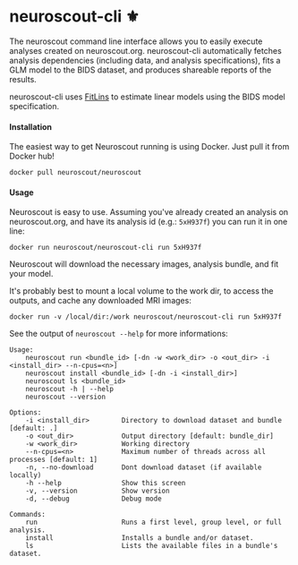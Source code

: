 # neuroscout-cli ⚜️

The neuroscout command line interface allows you to easily execute analyses created on neuroscout.org. neuroscout-cli automatically fetches analysis dependencies (including data, and analysis specifications), fits a GLM model to the BIDS dataset, and produces shareable reports of the results.

neuroscout-cli uses [FitLins](https://github.com/poldracklab/fitlins) to estimate linear models using the BIDS model specification.

#### Installation
The easiest way to get Neuroscout running is using Docker. Just pull it from Docker hub!

    docker pull neuroscout/neuroscout

#### Usage
Neuroscout is easy to use. Assuming you've already created an analysis on neuroscout.org, and have its analysis id (e.g.: `5xH937f`) you can run it in one line:

    docker run neuroscout/neuroscout-cli run 5xH937f
    
Neuroscout will download the necessary images, analysis bundle, and fit your model.

It's probably best to mount a local volume to the work dir, to access the outputs, and cache any downloaded MRI images:

    docker run -v /local/dir:/work neuroscout/neuroscout-cli run 5xH937f
    

See the output of `neuroscout --help` for more informations:

```
Usage:
    neuroscout run <bundle_id> [-dn -w <work_dir> -o <out_dir> -i <install_dir> --n-cpus=<n>]
    neuroscout install <bundle_id> [-dn -i <install_dir>]
    neuroscout ls <bundle_id>
    neuroscout -h | --help
    neuroscout --version

Options:
    -i <install_dir>        Directory to download dataset and bundle [default: .]
    -o <out_dir>            Output directory [default: bundle_dir]
    -w <work_dir>           Working directory
    --n-cpus=<n>            Maximum number of threads across all processes [default: 1]
    -n, --no-download       Dont download dataset (if available locally)
    -h --help               Show this screen
    -v, --version           Show version
    -d, --debug             Debug mode

Commands:
    run                     Runs a first level, group level, or full analysis.
    install                 Installs a bundle and/or dataset.
    ls                      Lists the available files in a bundle's dataset.
```
